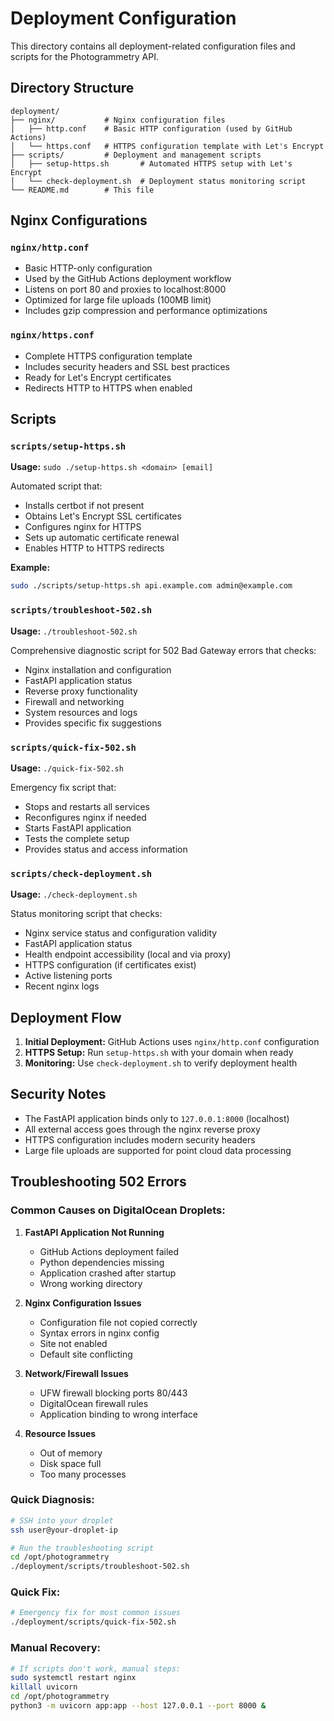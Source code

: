 # Deployment Configuration

This directory contains all deployment-related configuration files and scripts for the Photogrammetry API.

## Directory Structure

```
deployment/
├── nginx/           # Nginx configuration files
│   ├── http.conf    # Basic HTTP configuration (used by GitHub Actions)
│   └── https.conf   # HTTPS configuration template with Let's Encrypt
├── scripts/         # Deployment and management scripts
│   ├── setup-https.sh       # Automated HTTPS setup with Let's Encrypt
│   └── check-deployment.sh  # Deployment status monitoring script
└── README.md        # This file
```

## Nginx Configurations

### `nginx/http.conf`
- Basic HTTP-only configuration
- Used by the GitHub Actions deployment workflow
- Listens on port 80 and proxies to localhost:8000
- Optimized for large file uploads (100MB limit)
- Includes gzip compression and performance optimizations

### `nginx/https.conf`
- Complete HTTPS configuration template
- Includes security headers and SSL best practices
- Ready for Let's Encrypt certificates
- Redirects HTTP to HTTPS when enabled

## Scripts

### `scripts/setup-https.sh`
**Usage:** `sudo ./setup-https.sh <domain> [email]`

Automated script that:
- Installs certbot if not present
- Obtains Let's Encrypt SSL certificates
- Configures nginx for HTTPS
- Sets up automatic certificate renewal
- Enables HTTP to HTTPS redirects

**Example:**
```bash
sudo ./scripts/setup-https.sh api.example.com admin@example.com
```

### `scripts/troubleshoot-502.sh`
**Usage:** `./troubleshoot-502.sh`

Comprehensive diagnostic script for 502 Bad Gateway errors that checks:
- Nginx installation and configuration
- FastAPI application status
- Reverse proxy functionality
- Firewall and networking
- System resources and logs
- Provides specific fix suggestions

### `scripts/quick-fix-502.sh`
**Usage:** `./quick-fix-502.sh`

Emergency fix script that:
- Stops and restarts all services
- Reconfigures nginx if needed
- Starts FastAPI application
- Tests the complete setup
- Provides status and access information

### `scripts/check-deployment.sh`
**Usage:** `./check-deployment.sh`

Status monitoring script that checks:
- Nginx service status and configuration validity
- FastAPI application status
- Health endpoint accessibility (local and via proxy)
- HTTPS configuration (if certificates exist)
- Active listening ports
- Recent nginx logs

## Deployment Flow

1. **Initial Deployment:** GitHub Actions uses `nginx/http.conf` configuration
2. **HTTPS Setup:** Run `setup-https.sh` with your domain when ready
3. **Monitoring:** Use `check-deployment.sh` to verify deployment health

## Security Notes

- The FastAPI application binds only to `127.0.0.1:8000` (localhost)
- All external access goes through the nginx reverse proxy
- HTTPS configuration includes modern security headers
- Large file uploads are supported for point cloud data processing

## Troubleshooting 502 Errors

### Common Causes on DigitalOcean Droplets:

1. **FastAPI Application Not Running**
   - GitHub Actions deployment failed
   - Python dependencies missing
   - Application crashed after startup
   - Wrong working directory

2. **Nginx Configuration Issues**
   - Configuration file not copied correctly
   - Syntax errors in nginx config
   - Site not enabled
   - Default site conflicting

3. **Network/Firewall Issues**
   - UFW firewall blocking ports 80/443
   - DigitalOcean firewall rules
   - Application binding to wrong interface

4. **Resource Issues**
   - Out of memory
   - Disk space full
   - Too many processes

### Quick Diagnosis:
```bash
# SSH into your droplet
ssh user@your-droplet-ip

# Run the troubleshooting script
cd /opt/photogrammetry
./deployment/scripts/troubleshoot-502.sh
```

### Quick Fix:
```bash
# Emergency fix for most common issues
./deployment/scripts/quick-fix-502.sh
```

### Manual Recovery:
```bash
# If scripts don't work, manual steps:
sudo systemctl restart nginx
killall uvicorn
cd /opt/photogrammetry
python3 -m uvicorn app:app --host 127.0.0.1 --port 8000 &
```

